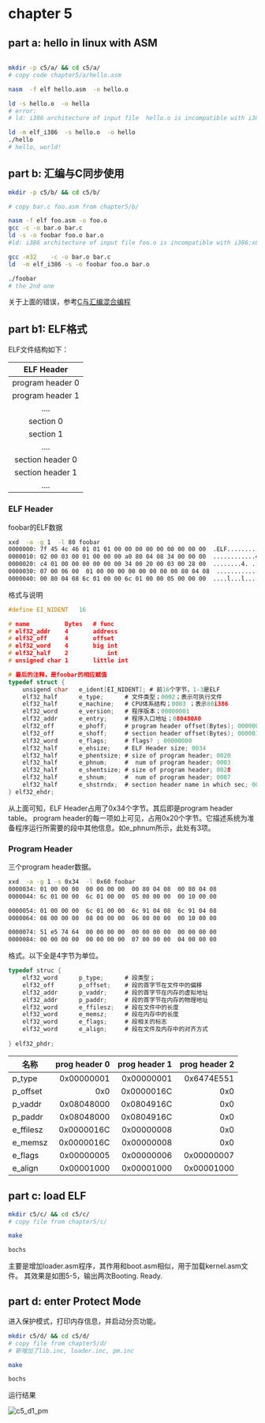
# chapter 5

## part a: hello in linux with ASM

```bash

mkdir -p c5/a/ && cd c5/a/
# copy code chapter5/a/hello.asm

nasm  -f elf hello.asm  -o hello.o

ld -s hello.o  -o hella
# error:
# ld: i386 architecture of input file  hello.o is incompatible with i386:x86-64 output

ld -m elf_i386  -s hello.o  -o hello
./hello
# hello, world!

```


## part b: 汇编与C同步使用

```bash
mkdir -p c5/b/ && cd c5/b/

# copy bar.c foo.asm from chapter5/b/

nasm -f elf foo.asm -o foo.o 
gcc -c -o bar.o bar.c 
ld -s -o foobar foo.o bar.o 
#ld: i386 architecture of input file foo.o is incompatible with i386:x86-64 output

gcc -m32    -c -o bar.o bar.c 
ld  -m elf_i386 -s -o foobar foo.o bar.o 

./foobar
# the 2nd one


```

关于上面的错误，参考[C与汇编混合编程](http://www.cnblogs.com/chenchenluo/archive/2012/04/02/2421457.html)


## part b1: ELF格式

ELF文件结构如下：

|    ELF Header     |
|    :--------:     | 
| program header 0  | 
| program header 1  |
|      ....         | 
|     section  0    | 
|     section  1    | 
|      ....         | 
| section header 0  |
| section header 1  |
|      ....         | 

### ELF Header

foobar的ELF数据
```bash
xxd  -a -g 1  -l 80 foobar 
0000000: 7f 45 4c 46 01 01 01 00 00 00 00 00 00 00 00 00  .ELF............
0000010: 02 00 03 00 01 00 00 00 a0 80 04 08 34 00 00 00  ............4...
0000020: c4 01 00 00 00 00 00 00 34 00 20 00 03 00 28 00  ........4. ...(.
0000030: 07 00 06 00  01 00 00 00 00 00 00 00 00 80 04 08  ................
0000040: 00 80 04 08 6c 01 00 00 6c 01 00 00 05 00 00 00  ....l...l.......
```
格式与说明
```c
#define EI_NIDENT   16

# name          Bytes   # func
# elf32_addr    4       address
# elf32_off     4       offset
# elf32_word    4       big int
# elf32_half    2           int
# unsigned char 1       little int

# 最后的注释，是foobar的相应赋值
typedef struct {
    unsigend char   e_ident[EI_NIDENT]; # 前16个字节，1-3是ELF
    elf32_half      e_type;      # 文件类型；0002；表示可执行文件
    elf32_half      e_machine;   # CPU体系结构；0003 ；表示80i386
    elf32_word      e_version;   # 程序版本；00000001
    elf32_addr      e_entry;     # 程序入口地址；080480A0
    elf32_off       e_phoff;     # program header offset(Bytes); 00000034
    elf32_off       e_shoff;     # section header offset(Bytes); 000001C4
    elf32_word      e_flags;     # flags? ; 00000000
    elf32_half      e_ehsize;    # ELF Header size; 0034
    elf32_half      e_phentsize; # size of program header; 0020
    elf32_half      e_phnum;     #  num of program header; 0003
    elf32_half      e_shentsize; # size of program header; 0028
    elf32_half      e_shnum;     #  num of program header; 0007
    elf32_half      e_shstrndx;  # section header name in which sec; 0006
} elf32_ehdr;
```

从上面可知，ELF Header占用了0x34个字节。其后即是program header table。 program header的每一项如上可见，占用0x20个字节。它描述系统为准备程序运行所需要的段中其他信息。如e_phnum所示，此处有3项。

### Program Header
三个program header数据。
```bash
xxd  -a -g 1 -s 0x34  -l 0x60 foobar 
0000034: 01 00 00 00  00 00 00 00  00 80 04 08  00 80 04 08  
0000044: 6c 01 00 00  6c 01 00 00  05 00 00 00  00 10 00 00 

0000054: 01 00 00 00  6c 01 00 00  6c 91 04 08  6c 91 04 08  
0000064: 08 00 00 00  08 00 00 00  06 00 00 00  00 10 00 00  

0000074: 51 e5 74 64  00 00 00 00  00 00 00 00  00 00 00 00  
0000084: 00 00 00 00  00 00 00 00  07 00 00 00  04 00 00 00  
```

格式。以下全是4字节为单位。

```c
typedef struc {
    elf32_word      p_type;      # 段类型；
    elf32_off       p_offset;    # 段的首字节在文件中的偏移
    elf32_addr      p_vaddr;     # 段的首字节在内存的虚拟地址
    elf32_addr      p_paddr;     # 段的首字节在内存的物理地址
    elf32_word      e_ffilesz;   # 段在文件中的长度
    elf32_word      e_memsz;     # 段在内存中的长度
    elf32_word      e_flags;     # 段相关的标志
    elf32_word      e_align;     # 段在文件及内存中的对齐方式
    
} elf32_phdr;

```
| 名称       | prog header 0 | prog header 1 | prog header 2 |
| --------   |    --------:  |    --------:  |  ----------:  |
| p_type     |  0x00000001   |   0x00000001  | 0x6474E551    |
| p_offset   |  0x0          |   0x0000016C  | 0x0           |
| p_vaddr    |  0x08048000   |   0x0804916C  | 0x0           |
| p_paddr    |  0x08048000   |   0x0804916C  | 0x0           |
| e_ffilesz  |  0x0000016C   |   0x00000008  | 0x0           |
| e_memsz    |  0x0000016C   |   0x00000008  | 0x0           |
| e_flags    |  0x00000005   |   0x00000006  | 0x00000007    |
| e_align    |  0x00001000   |   0x00001000  | 0x00001000    |




## part c: load ELF

```bash
mkdir c5/c/ && cd c5/c/
# copy file from chapter5/c/

make 

bochs

```
主要是增加loader.asm程序，其作用和boot.asm相似，用于加载kernel.asm文件。
其效果是如图5-5，输出两次Booting. Ready.


## part d: enter Protect Mode

进入保护模式，打印内存信息，并启动分页功能。


```bash
mkdir c5/d/ && cd c5/d/
# copy file from chapter5/d/
# 新增加了lib.inc, loader.inc, pm.inc

make 

bochs

```

运行结果

![c5_d1_pm](https://raw.githubusercontent.com/jungle85gopy/orangeS/master/c5/d/c5_d1.pm.png)



                              
                             

